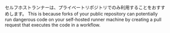 セルフホストランナーは、プライベートリポジトリでのみ利用することをおすすめします。 This is because forks of your public repository can potentially run dangerous code on your self-hosted runner machine by creating a pull request that executes the code in a workflow.